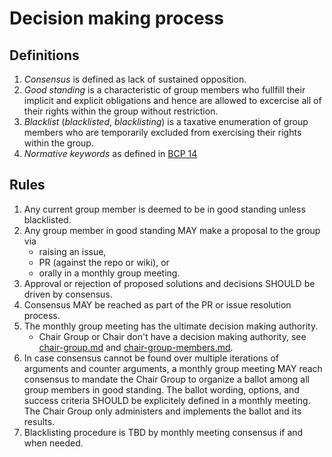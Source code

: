 # Decision making process


## Definitions
1. *Consensus* is defined as lack of sustained opposition.
2. *Good standing* is a characteristic of group members who fullfill their implicit and explicit obligations and hence are allowed to excercise all of their rights within the group without restriction.
3. *Blacklist* (*blacklisted*, *blacklisting*) is a taxative enumeration of group members who are temporarily excluded from exercising their rights within the group.
4. *Normative keywords* as defined in [BCP 14](https://tools.ietf.org/html/bcp14)

## Rules
1. Any current group member is deemed to be in good standing unless blacklisted.
2. Any group member in good standing MAY make a proposal to the group via
    - raising an issue,
    - PR (against the repo or wiki), or
    - orally in a monthly group meeting.
3. Approval or rejection of proposed solutions and decisions SHOULD be driven by consensus.
4. Consensus MAY be reached as part of the PR or issue resolution process.
5. The monthly group meeting has the ultimate decision making authority.
    - Chair Group or Chair don't have a decision making authority, see [chair-group.md](chair-group.md) and [chair-group-members.md](chair-group-members.md).
6. In case consensus cannot be found over multiple iterations of arguments and counter arguments, a monthly group meeting MAY reach consensus to mandate the Chair Group to organize a ballot among all group members in good standing. The ballot wording, options, and success criteria SHOULD be explicitely defined in a monthly meeting. The Chair Group only administers and implements the ballot and its results.
7. Blacklisting procedure is TBD by monthly meeting consensus if and when needed.
